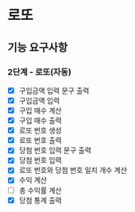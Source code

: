 # 로또

## 기능 요구사항

### 2단계 - 로또(자동)

- [x] 구입금액 입력 문구 출력
- [x] 구입금액 입력
- [x] 구입 매수 계산
- [x] 구입 매수 출력
- [x] 로또 번호 생성
- [x] 로또 번호 출력
- [x] 당첨 번호 입력 문구 출력
- [x] 당첨 번호 입력
- [x] 로또 번호와 당첨 번호 일치 개수 계산
- [x] 수익 계산
- [ ] 총 수익률 계산
- [x] 당첨 통계 출력